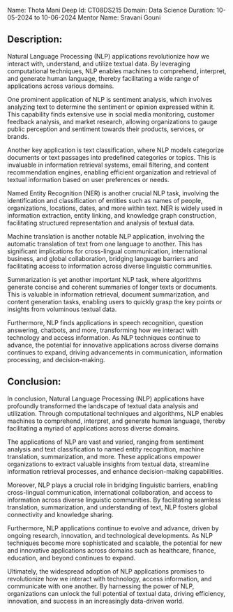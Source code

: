 Name: Thota Mani Deep
Id: CT08DS215
Domain: Data Science
Duration: 10-05-2024 to 10-06-2024
Mentor Name: Sravani Gouni

Description:
-------------

Natural Language Processing (NLP) applications revolutionize how we interact with, understand, and utilize textual data. By leveraging computational techniques, NLP enables machines to comprehend, interpret, and generate human language, thereby facilitating a wide range of applications across various domains.

One prominent application of NLP is sentiment analysis, which involves analyzing text to determine the sentiment or opinion expressed within it. This capability finds extensive use in social media monitoring, customer feedback analysis, and market research, allowing organizations to gauge public perception and sentiment towards their products, services, or brands.

Another key application is text classification, where NLP models categorize documents or text passages into predefined categories or topics. This is invaluable in information retrieval systems, email filtering, and content recommendation engines, enabling efficient organization and retrieval of textual information based on user preferences or needs.

Named Entity Recognition (NER) is another crucial NLP task, involving the identification and classification of entities such as names of people, organizations, locations, dates, and more within text. NER is widely used in information extraction, entity linking, and knowledge graph construction, facilitating structured representation and analysis of textual data.

Machine translation is another notable NLP application, involving the automatic translation of text from one language to another. This has significant implications for cross-lingual communication, international business, and global collaboration, bridging language barriers and facilitating access to information across diverse linguistic communities.

Summarization is yet another important NLP task, where algorithms generate concise and coherent summaries of longer texts or documents. This is valuable in information retrieval, document summarization, and content generation tasks, enabling users to quickly grasp the key points or insights from voluminous textual data.

Furthermore, NLP finds applications in speech recognition, question answering, chatbots, and more, transforming how we interact with technology and access information. As NLP techniques continue to advance, the potential for innovative applications across diverse domains continues to expand, driving advancements in communication, information processing, and decision-making.

Conclusion:
-----------
In conclusion, Natural Language Processing (NLP) applications have profoundly transformed the landscape of textual data analysis and utilization. Through computational techniques and algorithms, NLP enables machines to comprehend, interpret, and generate human language, thereby facilitating a myriad of applications across diverse domains.

The applications of NLP are vast and varied, ranging from sentiment analysis and text classification to named entity recognition, machine translation, summarization, and more. These applications empower organizations to extract valuable insights from textual data, streamline information retrieval processes, and enhance decision-making capabilities.

Moreover, NLP plays a crucial role in bridging linguistic barriers, enabling cross-lingual communication, international collaboration, and access to information across diverse linguistic communities. By facilitating seamless translation, summarization, and understanding of text, NLP fosters global connectivity and knowledge sharing.

Furthermore, NLP applications continue to evolve and advance, driven by ongoing research, innovation, and technological developments. As NLP techniques become more sophisticated and scalable, the potential for new and innovative applications across domains such as healthcare, finance, education, and beyond continues to expand.

Ultimately, the widespread adoption of NLP applications promises to revolutionize how we interact with technology, access information, and communicate with one another. By harnessing the power of NLP, organizations can unlock the full potential of textual data, driving efficiency, innovation, and success in an increasingly data-driven world.
